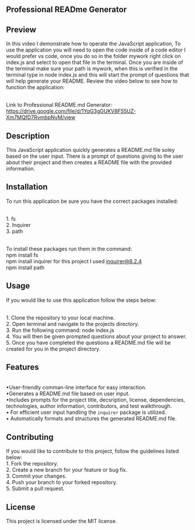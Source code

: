 ## Professional READme Generator

## Preview

In this video I demonstrate how to operate the JavaScript application, To use the application you will need to open the code inside of a code editor I would prefer vs code, once you do so in the folder mywork right click on index.js and select to open that file in the terminal. Once you are inside of the terminal make sure your path is mywork, when this is verified in the terminal type in node index.js and this will start the prompt of questions that will help generate your README. Review the video below to see how to function the application:

<br> Link to Professional README.md Generator: https://drive.google.com/file/d/1YqG3gGUKV8F55UZ-Xm7MQfD7RvmbpNvM/view 

## Description

This JavaScript application quickly generates a README.md file soley based on the user input. There is a prompt of questions giving to the user about their project and then creates a README file with the provided information.

## Installation 

To run this application be sure you have the correct packages installed: 

<br> 1. fs
<br> 2. Inquirer 
<br> 3. path

<br> To install these packages run them in the command: 
<br> npm install fs
<br> npm install inquirer for this project I used inquirer@8.2.4
<br> npm install path

## Usage
If you would like to use this application follow the steps below:

<br> 1. Clone the repository to your local machine.
<br> 2. Open terminal and navigate to the projects directory.
<br> 3. Run the following command:  node index.js
<br> 4. You will then be given prompted questions about your project to answer.
<br> 5. Once you have completed the questions a README.md file will be created for you in the project directory.

## Features 
<br> •User-friendly comman-line interface for easy interaction.
<br> •Generates a README.md file based on user input.
<br> •Includes prompts for the project title, decsription, license, dependencies, technologies, author information, contributors, and test walkthrough.
<br> • For efficient user input handling the `inquirer` package is utilized.
<br> • Automatically formats and structures the generated README.md file.

## Contributing 

If you would like to contribute to this project, follow the guidelines listed below: 
<br> 1. Fork the repository.
<br> 2. Create a new branch for your feature or bug fix.
<br> 3. Commit your changes.
<br> 4. Push your branch to your forked repository. 
<br> 5. Submit a pull request.

## License
This project is licensed under the MIT license.